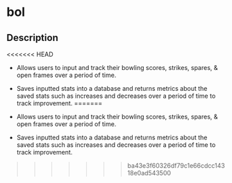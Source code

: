 # bol

## Description
<<<<<<< HEAD

- Allows users to input and track their bowling scores, strikes, spares, & open frames over a period of time.

- Saves inputted stats into a database and returns metrics about the saved stats such as increases and decreases over a period of time to track improvement.
=======
- Allows users to input and track their bowling scores, strikes, spares, & open frames over a period of time. 
- Saves inputted stats into a database and returns metrics about the saved stats such as increases and decreases over a period of time to track improvement. 
>>>>>>> ba43e3f60326df79c1e66cdcc14318e0ad543500
